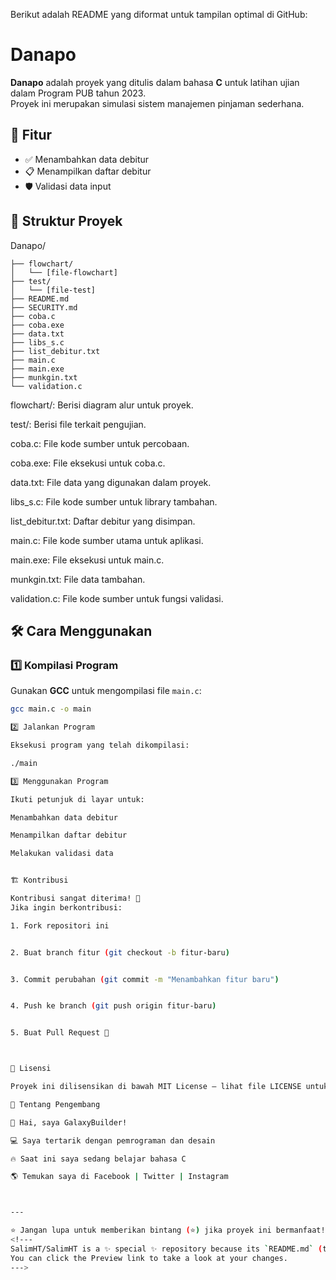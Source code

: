 Berikut adalah README yang diformat untuk tampilan optimal di GitHub:

# Danapo

**Danapo** adalah proyek yang ditulis dalam bahasa **C** untuk latihan ujian dalam Program PUB tahun 2023.  
Proyek ini merupakan simulasi sistem manajemen pinjaman sederhana.

## 🚀 Fitur

- ✅ Menambahkan data debitur  
- 📋 Menampilkan daftar debitur  
- 🛡️ Validasi data input  

## 📂 Struktur Proyek

Danapo/
```shell
├── flowchart/
│   └── [file-flowchart]
├── test/
│   └── [file-test]
├── README.md
├── SECURITY.md
├── coba.c
├── coba.exe
├── data.txt
├── libs_s.c
├── list_debitur.txt
├── main.c
├── main.exe
├── munkgin.txt
└── validation.c
```
flowchart/: Berisi diagram alur untuk proyek.

test/: Berisi file terkait pengujian.

coba.c: File kode sumber untuk percobaan.

coba.exe: File eksekusi untuk coba.c.

data.txt: File data yang digunakan dalam proyek.

libs_s.c: File kode sumber untuk library tambahan.

list_debitur.txt: Daftar debitur yang disimpan.

main.c: File kode sumber utama untuk aplikasi.

main.exe: File eksekusi untuk main.c.

munkgin.txt: File data tambahan.

validation.c: File kode sumber untuk fungsi validasi.

## 🛠️ Cara Menggunakan

### 1️⃣ Kompilasi Program
Gunakan **GCC** untuk mengompilasi file `main.c`:

```sh
gcc main.c -o main

2️⃣ Jalankan Program

Eksekusi program yang telah dikompilasi:

./main

3️⃣ Menggunakan Program

Ikuti petunjuk di layar untuk:

Menambahkan data debitur

Menampilkan daftar debitur

Melakukan validasi data


🏗️ Kontribusi

Kontribusi sangat diterima! 🎉
Jika ingin berkontribusi:

1. Fork repositori ini


2. Buat branch fitur (git checkout -b fitur-baru)


3. Commit perubahan (git commit -m "Menambahkan fitur baru")


4. Push ke branch (git push origin fitur-baru)


5. Buat Pull Request 🚀



📜 Lisensi

Proyek ini dilisensikan di bawah MIT License – lihat file LICENSE untuk detailnya.

👤 Tentang Pengembang

📌 Hai, saya GalaxyBuilder!

💻 Saya tertarik dengan pemrograman dan desain

🔥 Saat ini saya sedang belajar bahasa C

🌎 Temukan saya di Facebook | Twitter | Instagram



---

⭐ Jangan lupa untuk memberikan bintang (⭐) jika proyek ini bermanfaat!
<!---
SalimHT/SalimHT is a ✨ special ✨ repository because its `README.md` (this file) appears on your GitHub profile.
You can click the Preview link to take a look at your changes.
--->
